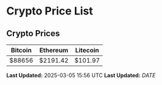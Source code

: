 # Crypto Price List

## Crypto Prices
| Bitcoin | Ethereum | Litecoin |
| ------- | -------- | -------- |
| $88656 | $2191.42 | $101.97 |
**Last Updated:** 2025-03-05 15:56 UTC
**Last Updated:** $DATE$
